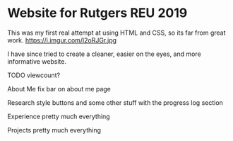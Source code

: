# Website for Rutgers REU 2019
This was my first real attempt at using HTML and CSS, so its far from great work.
https://i.imgur.com/l2oRJGr.jpg

I have since tried to create a cleaner, easier on the eyes, and more informative website.

TODO
viewcount?

About Me
fix bar on about me page

Research
style buttons and some other stuff with the progress log section

Experience
pretty much everything

Projects
pretty much everything